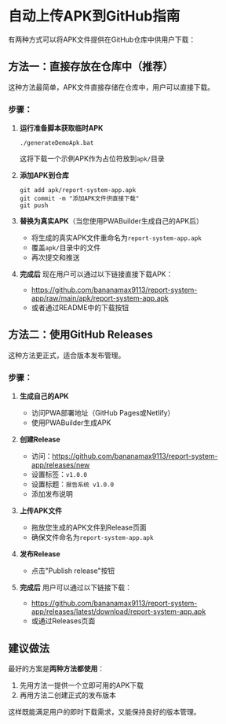 # 自动上传APK到GitHub指南

有两种方式可以将APK文件提供在GitHub仓库中供用户下载：

## 方法一：直接存放在仓库中（推荐）

这种方法最简单，APK文件直接存储在仓库中，用户可以直接下载。

### 步骤：

1. **运行准备脚本获取临时APK**
   ```
   ./generateDemoApk.bat
   ```
   这将下载一个示例APK作为占位符放到`apk/`目录

2. **添加APK到仓库**
   ```
   git add apk/report-system-app.apk
   git commit -m "添加APK文件供直接下载"
   git push
   ```

3. **替换为真实APK**（当您使用PWABuilder生成自己的APK后）
   - 将生成的真实APK文件重命名为`report-system-app.apk`
   - 覆盖`apk/`目录中的文件
   - 再次提交和推送

4. **完成后**
   现在用户可以通过以下链接直接下载APK：
   - https://github.com/bananamax9113/report-system-app/raw/main/apk/report-system-app.apk
   - 或者通过README中的下载按钮

## 方法二：使用GitHub Releases

这种方法更正式，适合版本发布管理。

### 步骤：

1. **生成自己的APK**
   - 访问PWA部署地址（GitHub Pages或Netlify）
   - 使用PWABuilder生成APK

2. **创建Release**
   - 访问：https://github.com/bananamax9113/report-system-app/releases/new
   - 设置标签：`v1.0.0`
   - 设置标题：`报告系统 v1.0.0`
   - 添加发布说明

3. **上传APK文件**
   - 拖放您生成的APK文件到Release页面
   - 确保文件命名为`report-system-app.apk`

4. **发布Release**
   - 点击"Publish release"按钮

5. **完成后**
   用户可以通过以下链接下载：
   - https://github.com/bananamax9113/report-system-app/releases/latest/download/report-system-app.apk
   - 或通过Releases页面

## 建议做法

最好的方案是**两种方法都使用**：
1. 先用方法一提供一个立即可用的APK下载
2. 再用方法二创建正式的发布版本

这样既能满足用户的即时下载需求，又能保持良好的版本管理。 
